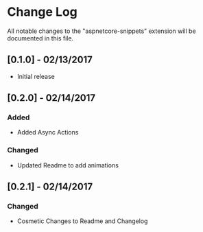 # Change Log
All notable changes to the "aspnetcore-snippets" extension will be documented in this file.

## [0.1.0] - 02/13/2017
- Initial release

## [0.2.0] - 02/14/2017
### Added
- Added Async Actions

### Changed
- Updated Readme to add animations

## [0.2.1] - 02/14/2017
### Changed
- Cosmetic Changes to Readme and Changelog
